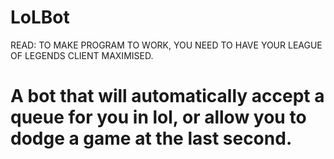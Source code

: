 # LoLBot
READ: TO MAKE PROGRAM TO WORK, YOU NEED TO HAVE YOUR LEAGUE OF LEGENDS CLIENT MAXIMISED.
# A bot that will automatically accept a queue for you in lol, or allow you to dodge a game at the last second.

